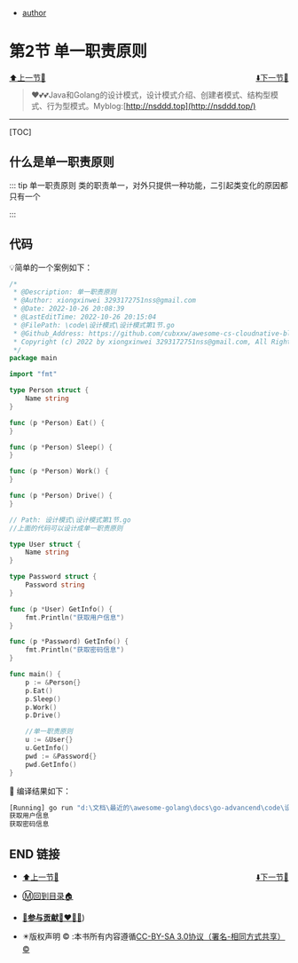 + [author](https://github.com/cubxxw/awesome-cs-cloudnative-blockchain)

# 第2节 单一职责原则

<div><a href = '1.md' style='float:left'>⬆️上一节🔗</a><a href = '3.md' style='float: right'>⬇️下一节🔗</a></div>
<br>

> ❤️💕💕Java和Golang的设计模式，设计模式介绍、创建者模式、结构型模式、行为型模式。Myblog:[http://nsddd.top](http://nsddd.top/)

---
[TOC]

## 什么是单一职责原则

::: tip 单一职责原则
类的职责单一，对外只提供一种功能，二引起类变化的原因都只有一个

:::





## 代码

💡简单的一个案例如下：

```go
/*
 * @Description: 单一职责原则
 * @Author: xiongxinwei 3293172751nss@gmail.com
 * @Date: 2022-10-26 20:08:39
 * @LastEditTime: 2022-10-26 20:15:04
 * @FilePath: \code\设计模式\设计模式第1节.go
 * @Github_Address: https://github.com/cubxxw/awesome-cs-cloudnative-blockchain
 * Copyright (c) 2022 by xiongxinwei 3293172751nss@gmail.com, All Rights Reserved. @blog: http://nsddd.top
 */
package main

import "fmt"

type Person struct {
	Name string
}

func (p *Person) Eat() {
}

func (p *Person) Sleep() {
}

func (p *Person) Work() {
}

func (p *Person) Drive() {
}

// Path: 设计模式\设计模式第1节.go
//上面的代码可以设计成单一职责原则

type User struct {
	Name string
}

type Password struct {
	Password string
}

func (p *User) GetInfo() {
	fmt.Println("获取用户信息")
}

func (p *Password) GetInfo() {
	fmt.Println("获取密码信息")
}

func main() {
	p := &Person{}
	p.Eat()
	p.Sleep()
	p.Work()
	p.Drive()

	//单一职责原则
	u := &User{}
	u.GetInfo()
	pwd := &Password{}
	pwd.GetInfo()
}
```



🚀 编译结果如下：

```bash
[Running] go run "d:\文档\最近的\awesome-golang\docs\go-advancend\code\设计模式\设计模式第1节.go"
获取用户信息
获取密码信息
```





## END 链接

<ul><li><div><a href = '1.md' style='float:left'>⬆️上一节🔗</a><a href = '3.md' style='float: right'>⬇️下一节🔗</a></div></li></ul>

+ [Ⓜ️回到目录🏠](../README.md)

+ [**🫵参与贡献💞❤️‍🔥💖**](https://nsddd.top/archives/contributors))

+ ✴️版权声明 &copy; :本书所有内容遵循[CC-BY-SA 3.0协议（署名-相同方式共享）&copy;](http://zh.wikipedia.org/wiki/Wikipedia:CC-by-sa-3.0协议文本) 
